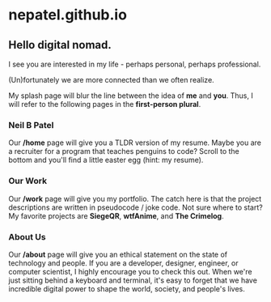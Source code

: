 # nepatel.github.io
## Hello digital nomad.

I see you are interested in my life - perhaps personal, perhaps professional.

(Un)fortunately we are more connected than we often realize.

My splash page will blur the line between the idea of __me__ and __you__.
Thus, I will refer to the following pages in the __first-person plural__.

### Neil B Patel
Our **/home** page will give you a TLDR version of my resume.
Maybe you are a recruiter for a program that teaches penguins to code?
Scroll to the bottom and you'll find a little easter egg (hint: my resume).

### Our Work
Our **/work** page will give you my portfolio.
The catch here is that the project descriptions are written in pseudocode / joke code.
Not sure where to start? My favorite projects are **SiegeQR**, **wtfAnime**, and **The Crimelog**.


### About Us
Our **/about** page will give you an ethical statement on the state of technology and people.
If you are a developer, designer, engineer, or computer scientist, I highly encourage you to check this out.
When we're just sitting behind a keyboard and terminal, it's easy to forget that we have incredible digital power to shape the world, society, and people's lives.
